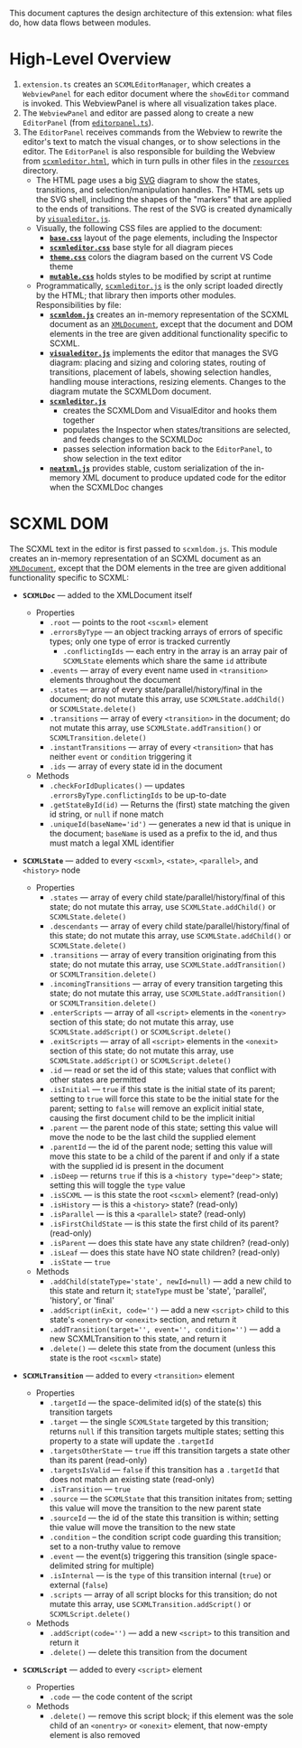 This document captures the design architecture of this extension: what files do, how data flows
between modules.

# High-Level Overview

1. `extension.ts` creates an `SCXMLEditorManager`, which creates a `WebviewPanel` for each editor
   document where the `showEditor` command is invoked. This WebviewPanel is where all visualization
   takes place.
2. The `WebviewPanel` and editor are passed along to create a new `EditorPanel` (from
   [`editorpanel.ts`](src/editorpanel.ts)).
3. The `EditorPanel` receives commands from the Webview to rewrite the editor's text to match the
   visual changes, or to show selections in the editor. The `EditorPanel` is also responsible for
   building the Webview from [`scxmleditor.html`](resources/scxmleditor.html), which in turn pulls
   in other files in the [`resources`](./resources) directory.
   * The HTML page uses a big [SVG](https://developer.mozilla.org/en-US/docs/Web/SVG) diagram to
     show the states, transitions, and selection/manipulation handles. The HTML sets up the SVG
     shell, including the shapes of the "markers" that are applied to the ends of transitions.
     The rest of the SVG is created dynamically by [`visualeditor.js`](resources/visualeditor.js).
   * Visually, the following CSS files are applied to the document:
     * **[`base.css`](resources/base.css)** layout of the page elements, including the Inspector
     * **[`scxmleditor.css`](resources/scxmleditor.css)** base style for all diagram pieces
     * **[`theme.css`](resources/theme.css)** colors the diagram based on the current VS Code theme
     * **[`mutable.css`](resources/theme.css)** holds styles to be modified by script at runtime
   * Programmatically, [`scxmleditor.js`](resources/scxmleditor.js) is the only script loaded directly
     by the HTML; that library then imports other modules. Responsibilities by file:
     * **[`scxmldom.js`](resources/scxmldom.js)** creates an in-memory representation of the SCXML
       document as an [`XMLDocument`](https://developer.mozilla.org/en-US/docs/Web/API/XMLDocument),
       except that the document and DOM elements in the tree are given additional functionality
       specific to SCXML.
     * **[`visualeditor.js`](resources/visualeditor.js)** implements the editor that manages the SVG
       diagram: placing and sizing and coloring states, routing of transitions, placement
       of labels, showing selection handles, handling mouse interactions, resizing elements.
       Changes to the diagram mutate the SCXMLDom document.
     * **[`scxmleditor.js`](resources/scxmleditor.js)**
       * creates the SCXMLDom and VisualEditor and hooks them together
       * populates the Inspector when states/transitions are selected, and feeds changes to the SCXMLDoc
       * passes selection information back to the `EditorPanel`, to show selection in the text editor
     * **[`neatxml.js`](resources/neatxml.js)** provides stable, custom serialization of the in-memory
       XML document to produce updated code for the editor when the SCXMLDoc changes


# SCXML DOM

The SCXML text in the editor is first passed to `scxmldom.js`. This module creates an in-memory
representation of an SCXML document as an
[`XMLDocument`](https://developer.mozilla.org/en-US/docs/Web/API/XMLDocument), except that the DOM
elements in the tree are given additional functionality specific to SCXML:

* **`SCXMLDoc`** — added to the XMLDocument itself
  * Properties
    * `.root` — points to the root `<scxml>` element
    * `.errorsByType` — an object tracking arrays of errors of specific types; only one type of
      error is tracked currently
      * `.conflictingIds` — each entry in the array is an array pair of `SCXMLState` elements which
        share the same `id` attribute
    * `.events` — array of every event name used in `<transition>` elements throughout the document
    * `.states` — array of every state/parallel/history/final in the document; do not mutate this
      array, use `SCXMLState.addChild()` or `SCXMLState.delete()`
    * `.transitions` — array of every `<transition>` in the document; do not mutate this array, use
      `SCXMLState.addTransition()` or `SCXMLTransition.delete()`
    * `.instantTransitions` — array of every `<transition>` that has neither `event` or `condition`
      triggering it
    * `.ids` — array of every state id in the document
  * Methods
    * `.checkForIdDuplicates()` — updates `.errorsByType.conflictingIds` to be up-to-date
    * `.getStateById(id)` — Returns the (first) state matching the given id string, or `null` if
      none match
    * `.uniqueId(baseName='id')` — generates a new id that is unique in the document; `baseName` is
      used as a prefix to the id, and thus must match a legal XML identifier

* **`SCXMLState`** — added to every `<scxml>`, `<state>`, `<parallel>`, and `<history>` node
  * Properties
    * `.states` — array of every child state/parallel/history/final of this state; do not mutate
      this array, use `SCXMLState.addChild()` or `SCXMLState.delete()`
    * `.descendants` — array of every child state/parallel/history/final of this state; do not
      mutate this array, use `SCXMLState.addChild()` or `SCXMLState.delete()`
    * `.transitions` — array of every transition originating from this state; do not mutate this
      array, use `SCXMLState.addTransition()` or `SCXMLTransition.delete()`
    * `.incomingTransitions` — array of every transition targeting this state; do not mutate this
      array, use `SCXMLState.addTransition()` or `SCXMLTransition.delete()`
    * `.enterScripts` — array of all `<script>` elements in the `<onentry>` section of this state;
      do not mutate this array, use `SCXMLState.addScript()` or `SCXMLScript.delete()`
    * `.exitScripts` — array of all `<script>` elements in the `<onexit>` section of this state; do
      not mutate this array, use `SCXMLState.addScript()` or `SCXMLScript.delete()`
    * `.id` — read or set the id of this state; values that conflict with other states are permitted
    * `.isInitial` — `true` if this state is the initial state of its parent; setting to `true` will
      force this state to be the initial state for the parent; setting to `false` will remove an
      explicit initial state, causing the first document child to be the implicit initial
    * `.parent` — the parent node of this state; setting this value will move the node to be the
      last child the supplied element
    * `.parentId` — the id of the parent node; setting this value will move this state to be a child
      of the parent if and only if a state with the supplied id is present in the document
    * `.isDeep` — returns `true` if this is a `<history type="deep">` state; setting this will
      toggle the `type` value
    * `.isSCXML` — is this state the root `<scxml>` element? (read-only)
    * `.isHistory` — is this a `<history>` state? (read-only)
    * `.isParallel` — is this a `<parallel>` state? (read-only)
    * `.isFirstChildState` — is this state the first child of its parent? (read-only)
    * `.isParent` — does this state have any state children? (read-only)
    * `.isLeaf` — does this state have NO state children? (read-only)
    * `.isState` — `true`
  * Methods
    * `.addChild(stateType='state', newId=null)` — add a new child to this state and return it;
      `stateType` must be 'state', 'parallel', 'history', or 'final'
    * `.addScript(inExit, code='')` — add a new `<script>` child to this state's `<onentry>` or
      `<onexit>` section, and return it
    * `.addTransition(target='', event='', condition='')` — add a new SCXMLTransition to this state,
      and return it
    * `.delete()` — delete this state from the document (unless this state is the root `<scxml>`
      state)

* **`SCXMLTransition`** — added to every `<transition>` element
  * Properties
    * `.targetId` — the space-delimited id(s) of the state(s) this transition targets
    * `.target` — the single `SCXMLState` targeted by this transition; returns `null` if this
      transition targets multiple states; setting this property to a state will update the
      `.targetId`
    * `.targetsOtherState` — `true` iff this transition targets a state other than its parent
      (read-only)
    * `.targetsIsValid` — `false` if this transition has a `.targetId` that does not match an
      existing state (read-only)
    * `.isTransition` — `true`
    * `.source` — the `SCXMLState` that this transition initates from; setting this value will move
      the transition to the new parent state
    * `.sourceId` — the id of the state this transition is within; setting thie value will move the
      transition to the new state
    * `.condition` – the condition script code guarding this transition; set to a non-truthy value
      to remove
    * `.event` — the event(s) triggering this transition (single space-delimited string for
      multiple)
    * `.isInternal` — is the `type` of this transition internal (`true`) or external (`false`)
    * `.scripts` — array of all script blocks for this transition; do not mutate this array, use
      `SCXMLTransition.addScript()` or `SCXMLScript.delete()`
  * Methods
    * `.addScript(code='')` — add a new `<script>` to this transition and return it
    * `.delete()` — delete this transition from the document

* **`SCXMLScript`** — added to every `<script>` element
  * Properties
    * `.code` — the code content of the script
  * Methods
    * `.delete()` — remove this script block; if this element was the sole child of an `<onentry>`
      or `<onexit>` element, that now-empty element is also removed
